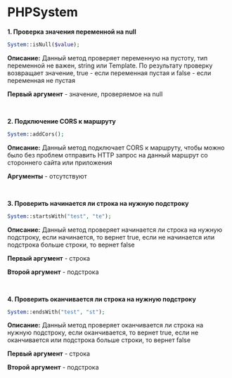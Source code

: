 # PHPSystem

**1. Проверка значения переменной на null**
```php
System::isNull($value);
```

**Описание:** Данный метод проверяет переменную на пустоту, тип переменной не важен, string или Template. По результату проверку возвращает значение, true - если переменная пустая и false - если переменная не пустая

**Первый аргумент** - значение, проверяемое на null

<br>

**2. Подключение CORS к маршруту**
```php
System::addCors();
```

**Описание:** Данный метод подключает CORS к маршруту, чтобы можно было без проблем отправить HTTP запрос на данный маршрут со стороннего сайта или приложения

**Аргументы** - отсутствуют

<br>

**3. Проверить начинается ли строка на нужную подстроку**
```php
System::startsWith("test", "te");
```

**Описание:** Данный метод проверяет начинается ли строка на нужную подстроку, если начинается, то вернет true, если не начинается или подстрока больше строки, то вернет false

**Первый аргумент** - строка

**Второй аргумент** - подстрока

<br>

**4. Проверить оканчивается ли строка на нужную подстроку**
```php
System::endsWith("test", "st");
```

**Описание:** Данный метод проверяет оканчивается ли строка на нужную подстроку, если оканчивается, то вернет true, если не оканчивается или подстрока больше строки, то вернет false


**Первый аргумент** - строка

**Второй аргумент** - подстрока
